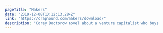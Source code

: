 ```yaml
---
pageTitle: "Makers"
date: "2019-12-08T10:12:13.284Z"
link: "https://craphound.com/makers/download/"
description: "Corey Doctorow novel about a venture capitalist who buys Kodak and Duracell for their distribution. He then begins investing in strange, ingenuitive startups that may change the world!"
---
```

